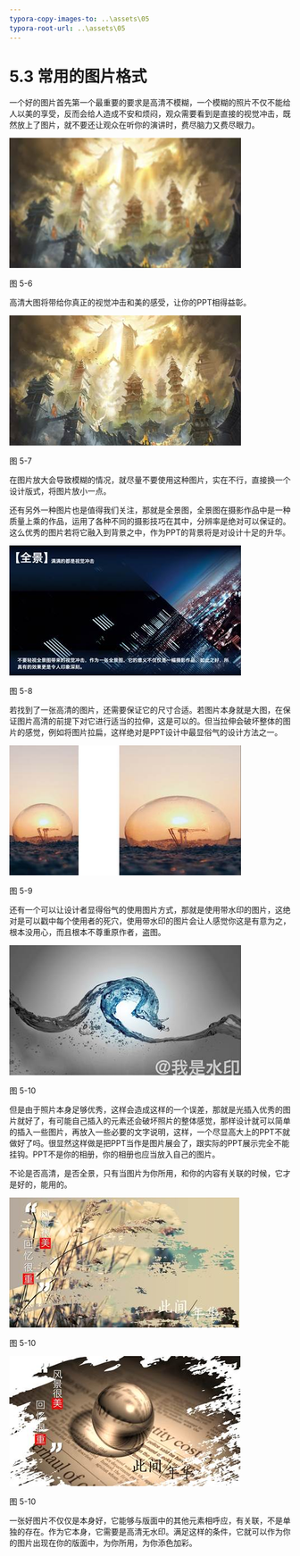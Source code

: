 ```yaml
---
typora-copy-images-to: ..\assets\05
typora-root-url: ..\assets\05
---
```


# 5.3  常用的图片格式

一个好的图片首先第一个最重要的要求是高清不模糊，一个模糊的照片不仅不能给人以美的享受，反而会给人造成不安和烦闷，观众需要看到是直接的视觉冲击，既然放上了图片，就不要还让观众在听你的演讲时，费尽脑力又费尽眼力。

![img](../../.gitbook/assets/image006%20%2826%29.jpg)

图 5-6

高清大图将带给你真正的视觉冲击和美的感受，让你的PPT相得益彰。

![img](../../.gitbook/assets/image007%20%287%29.jpg)

图 5-7

在图片放大会导致模糊的情况，就尽量不要使用这种图片，实在不行，直接换一个设计版式，将图片放小一点。

还有另外一种图片也是值得我们关注，那就是全景图，全景图在摄影作品中是一种质量上乘的作品，运用了各种不同的摄影技巧在其中，分辨率是绝对可以保证的。这么优秀的图片若将它融入到背景之中，作为PPT的背景将是对设计十足的升华。

![img](../../.gitbook/assets/image008%20%2819%29.jpg)

图 5-8

若找到了一张高清的图片，还需要保证它的尺寸合适。若图片本身就是大图，在保证图片高清的前提下对它进行适当的拉伸，这是可以的。但当拉伸会破坏整体的图片的感觉，例如将图片拉扁，这样绝对是PPT设计中最显俗气的设计方法之一。

![img](../../.gitbook/assets/image009%20%2820%29.jpg)

图 5-9

还有一个可以让设计者显得俗气的使用图片方式，那就是使用带水印的图片，这绝对是可以戳中每个使用者的死穴，使用带水印的图片会让人感觉你这是有意为之，根本没用心，而且根本不尊重原作者，盗图。

![img](../../.gitbook/assets/image010%20%286%29.jpg)

图 5-10

但是由于照片本身足够优秀，这样会造成这样的一个误差，那就是光插入优秀的图片就好了，有可能自己插入的元素还会破坏照片的整体感觉，那样设计就可以简单的插入一些图片，再放入一些必要的文字说明，这样，一个尽显高大上的PPT不就做好了吗。很显然这样做是把PPT当作是图片展会了，跟实际的PPT展示完全不能挂钩。PPT不是你的相册，你的相册也应当放入自己的图片。

不论是否高清，是否全景，只有当图片为你所用，和你的内容有关联的时候，它才是好的，能用的。

![img](../../.gitbook/assets/image011%20%288%29.jpg)

图 5-10

![img](../../.gitbook/assets/image012%20%287%29.jpg)

图 5-10

一张好图片不仅仅是本身好，它能够与版面中的其他元素相呼应，有关联，不是单独的存在。作为它本身，它需要是高清无水印。满足这样的条件，它就可以作为你的图片出现在你的版面中，为你所用，为你添色加彩。

